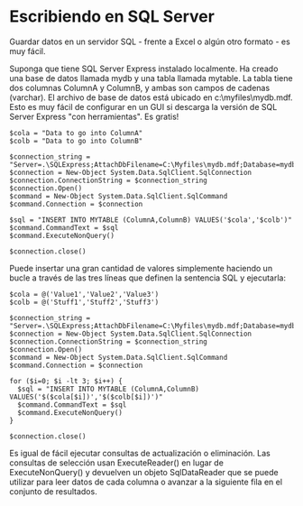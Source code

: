 # Escribiendo en SQL Server
Guardar datos en un servidor SQL - frente a Excel o algún otro formato - es muy fácil.

Suponga que tiene SQL Server Express instalado localmente. Ha creado una base de datos llamada mydb y una tabla llamada mytable. La tabla tiene dos columnas ColumnA y ColumnB, y ambas son campos de cadenas (varchar). El archivo de base de datos está ubicado en c:\myfiles\mydb.mdf. Esto es muy fácil de configurar en un GUI si descarga la versión de SQL Server Express "con herramientas". Es gratis!

```
$cola = "Data to go into ColumnA"
$colb = "Data to go into ColumnB"

$connection_string = "Server=.\SQLExpress;AttachDbFilename=C:\Myfiles\mydb.mdf;Database=mydb;Trusted_Connection=Yes;"
$connection = New-Object System.Data.SqlClient.SqlConnection
$connection.ConnectionString = $connection_string
$connection.Open()
$command = New-Object System.Data.SqlClient.SqlCommand
$command.Connection = $connection

$sql = "INSERT INTO MYTABLE (ColumnA,ColumnB) VALUES('$cola','$colb')"
$command.CommandText = $sql
$command.ExecuteNonQuery()

$connection.close()
```

Puede insertar una gran cantidad de valores simplemente haciendo un bucle a través de las tres líneas que definen la sentencia SQL y ejecutarla:

```
$cola = @('Value1','Value2','Value3')
$colb = @('Stuff1','Stuff2','Stuff3')

$connection_string = "Server=.\SQLExpress;AttachDbFilename=C:\Myfiles\mydb.mdf;Database=mydb;Trusted_Connection=Yes;"
$connection = New-Object System.Data.SqlClient.SqlConnection
$connection.ConnectionString = $connection_string
$connection.Open()
$command = New-Object System.Data.SqlClient.SqlCommand
$command.Connection = $connection

for ($i=0; $i -lt 3; $i++) {
  $sql = "INSERT INTO MYTABLE (ColumnA,ColumnB) VALUES('$($cola[$i])','$($colb[$i])')"
  $command.CommandText = $sql
  $command.ExecuteNonQuery()
}

$connection.close()
```

Es igual de fácil ejecutar consultas de actualización o eliminación. Las consultas de selección usan ExecuteReader() en lugar de ExecuteNonQuery() y devuelven un objeto SqlDataReader que se puede utilizar para leer datos de cada columna o avanzar a la siguiente fila en el conjunto de resultados.

